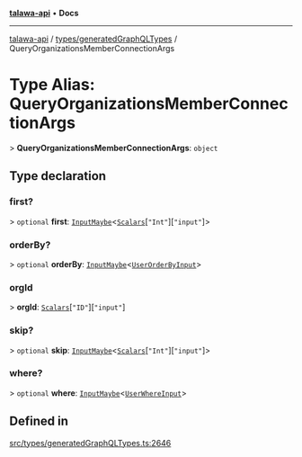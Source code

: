 [**talawa-api**](../../../README.md) • **Docs**

***

[talawa-api](../../../modules.md) / [types/generatedGraphQLTypes](../README.md) / QueryOrganizationsMemberConnectionArgs

# Type Alias: QueryOrganizationsMemberConnectionArgs

\> **QueryOrganizationsMemberConnectionArgs**: `object`

## Type declaration

### first?

\> `optional` **first**: [`InputMaybe`](InputMaybe.md)\<[`Scalars`](Scalars.md)\[`"Int"`\]\[`"input"`\]\>

### orderBy?

\> `optional` **orderBy**: [`InputMaybe`](InputMaybe.md)\<[`UserOrderByInput`](UserOrderByInput.md)\>

### orgId

\> **orgId**: [`Scalars`](Scalars.md)\[`"ID"`\]\[`"input"`\]

### skip?

\> `optional` **skip**: [`InputMaybe`](InputMaybe.md)\<[`Scalars`](Scalars.md)\[`"Int"`\]\[`"input"`\]\>

### where?

\> `optional` **where**: [`InputMaybe`](InputMaybe.md)\<[`UserWhereInput`](UserWhereInput.md)\>

## Defined in

[src/types/generatedGraphQLTypes.ts:2646](https://github.com/PalisadoesFoundation/talawa-api/blob/bba5d82264abb62b9e358a3d3fe1af18a8a8f6e4/src/types/generatedGraphQLTypes.ts#L2646)
